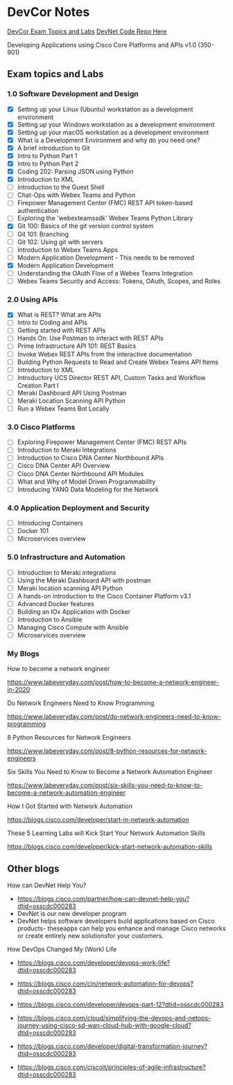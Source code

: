# DevCor Notes

[DevCor Exam Topics and Labs](https://developer.cisco.com/certification/exam-topic-core/)
[DevNet Code Repo Here](https://github.com/CiscoDevNet/dne-dna-code)

Developing Applications using Cisco Core Platforms and APIs v1.0 (350-901)

## Exam topics and Labs

### 1.0 Software Development and Design

- [x] Setting up your Linux (Ubuntu) workstation as a development environment
- [x] Setting up your Windows workstation as a development environment
- [x] Setting up your macOS workstation as a development environment
- [x] What is a Development Environment and why do you need one?
- [x] A brief introduction to Git
- [x] Intro to Python Part 1  
- [x] Intro to Python Part 2
- [x] Coding 202: Parsing JSON using Python
- [x] Introduction to XML  
- [ ] Introduction to the Guest Shell
- [ ] Chat-Ops with Webex Teams and Python
- [ ] Firepower Management Center (FMC) REST API token-based authentication
- [ ] Exploring the 'webexteamssdk' Webex Teams Python Library
- [x] Git 100: Basics of the git version control system
- [ ] Git 101: Branching
- [ ] Git 102: Using git with servers
- [ ] Introduction to Webex Teams Apps
- [ ] Modern Application Development - This needs to be removed
- [x] Modern Application Development
- [ ] Understanding the OAuth Flow of a Webex Teams Integration
- [ ] Webex Teams Security and Access: Tokens, OAuth, Scopes, and Roles

### 2.0 Using APIs

- [x] What is REST? What are APIs
- [ ] Intro to Coding and APIs
- [ ] Getting started with REST APIs
- [ ] Hands On: Use Postman to interact with REST APIs
- [ ] Prime Infrastructure API 101: REST Basics
- [ ] Invoke Webex REST APIs from the interactive documentation
- [ ] Building Python Requests to Read and Create Webex Teams API Items
- [ ] Introduction to XML
- [ ] Introductory UCS Director REST API, Custom Tasks and Workflow Creation Part I
- [ ] Meraki Dashboard API Using Postman
- [ ] Meraki Location Scanning API Python
- [ ] Run a Webex Teams Bot Locally

### 3.0 Cisco Platforms

- [ ] Exploring Firepower Management Center (FMC) REST APIs
- [ ] Introduction to Meraki Integrations
- [ ] Introduction to Cisco DNA Center Northbound APIs
- [ ] Cisco DNA Center API Overview
- [ ] Cisco DNA Center Northbound API Modules
- [ ] What and Why of Model Driven Programmability
- [ ] Introducing YANG Data Modeling for the Network

### 4.0 Application Deployment and Security

- [ ] Introducing Containers
- [ ] Docker 101
- [ ] Microservices overview

### 5.0 Infrastructure and Automation

- [ ] Introduction to Meraki integrations
- [ ] Using the Meraki Dashboard API with postman
- [ ] Meraki location scanning API Python
- [ ] A hands-on introduction to the Cisco Container Platform v3.1
- [ ] Advanced Docker features
- [ ] Building an IOx Application with Docker
- [ ] Introduction to Ansible
- [ ] Managing Cisco Compute with Ansible
- [ ] Microservices overview

### My Blogs

How to become a network engineer

https://www.labeveryday.com/post/how-to-become-a-network-engineer-in-2020

Do Network Engineers Need to Know Programming

https://www.labeveryday.com/post/do-network-engineers-need-to-know-programming

8 Python Resources for Network Engineers

https://www.labeveryday.com/post/8-python-resources-for-network-engineers

Six Skills You Need to Know to Become a Network Automation Engineer

https://www.labeveryday.com/post/six-skills-you-need-to-know-to-become-a-network-automation-engineer

How I Got Started with Network Automation

https://blogs.cisco.com/developer/start-in-network-automation

These 5 Learning Labs will Kick Start Your Network Automation Skills

https://blogs.cisco.com/developer/kick-start-network-automation-skills

## Other blogs

How can DevNet Help You?
- https://blogs.cisco.com/partner/how-can-devnet-help-you?dtid=osscdc000283
- DevNet is our new developer program
- DevNet helps software developers build applications based on Cisco products- theseapps can help you enhance and manage Cisco networks or create entirely new solutionsfor your customers.

How DevOps Changed My (Work) Life

- https://blogs.cisco.com/developer/devops-work-life?dtid=osscdc000283

- https://blogs.cisco.com/cin/network-automation-for-devops?dtid=osscdc000283

- https://blogs.cisco.com/developer/devops-part-12?dtid=osscdc000283

- https://blogs.cisco.com/cloud/simplifying-the-devops-and-netops-journey-using-cisco-sd-wan-cloud-hub-with-google-cloud?dtid=osscdc000283

- https://blogs.cisco.com/developer/digital-transformation-journey?dtid=osscdc000283

- https://blogs.cisco.com/ciscoit/principles-of-agile-infrastructure?dtid=osscdc000283

